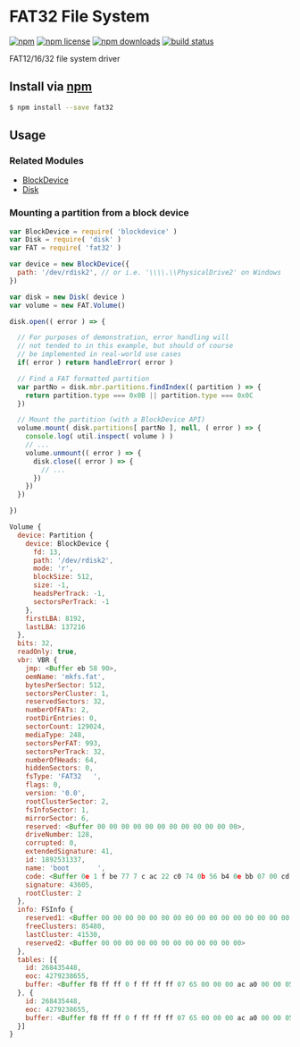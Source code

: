 # FAT32 File System
[![npm](https://img.shields.io/npm/v/fat32.svg?style=flat-square)](https://npmjs.com/package/fat32)
[![npm license](https://img.shields.io/npm/l/fat32.svg?style=flat-square)](https://npmjs.com/package/fat32)
[![npm downloads](https://img.shields.io/npm/dm/fat32.svg?style=flat-square)](https://npmjs.com/package/fat32)
[![build status](https://img.shields.io/travis/jhermsmeier/node-fat32.svg?style=flat-square)](https://travis-ci.org/jhermsmeier/node-fat32)

FAT12/16/32 file system driver

## Install via [npm](https://npmjs.com)

```sh
$ npm install --save fat32
```

## Usage

### Related Modules

- [BlockDevice](https://github.com/jhermsmeier/node-blockdevice)
- [Disk](https://github.com/jhermsmeier/node-disk)

### Mounting a partition from a block device

```js
var BlockDevice = require( 'blockdevice' )
var Disk = require( 'disk' )
var FAT = require( 'fat32' )

var device = new BlockDevice({
  path: '/dev/rdisk2', // or i.e. '\\\\.\\PhysicalDrive2' on Windows
})

var disk = new Disk( device )
var volume = new FAT.Volume()

disk.open(( error ) => {

  // For purposes of demonstration, error handling will
  // not tended to in this example, but should of course
  // be implemented in real-world use cases
  if( error ) return handleError( error )

  // Find a FAT formatted partition
  var partNo = disk.mbr.partitions.findIndex(( partition ) => {
    return partition.type === 0x0B || partition.type === 0x0C
  })

  // Mount the partition (with a BlockDevice API)
  volume.mount( disk.partitions[ partNo ], null, ( error ) => {
    console.log( util.inspect( volume ) )
    // ...
    volume.unmount(( error ) => {
      disk.close(( error ) => {
        // ...
      })
    })
  })

})
```

```js
Volume {
  device: Partition {
    device: BlockDevice {
      fd: 13,
      path: '/dev/rdisk2',
      mode: 'r',
      blockSize: 512,
      size: -1,
      headsPerTrack: -1,
      sectorsPerTrack: -1
    },
    firstLBA: 8192,
    lastLBA: 137216
  },
  bits: 32,
  readOnly: true,
  vbr: VBR {
    jmp: <Buffer eb 58 90>,
    oemName: 'mkfs.fat',
    bytesPerSector: 512,
    sectorsPerCluster: 1,
    reservedSectors: 32,
    numberOfFATs: 2,
    rootDirEntries: 0,
    sectorCount: 129024,
    mediaType: 248,
    sectorsPerFAT: 993,
    sectorsPerTrack: 32,
    numberOfHeads: 64,
    hiddenSectors: 0,
    fsType: 'FAT32   ',
    flags: 0,
    version: '0.0',
    rootClusterSector: 2,
    fsInfoSector: 1,
    mirrorSector: 6,
    reserved: <Buffer 00 00 00 00 00 00 00 00 00 00 00 00>,
    driveNumber: 128,
    corrupted: 0,
    extendedSignature: 41,
    id: 1892531337,
    name: 'boot       ',
    code: <Buffer 0e 1 f be 77 7 c ac 22 c0 74 0b 56 b4 0e bb 07 00 cd 10 5e eb f0 32 e4 cd 16 cd 19 eb fe 54 68 69 73 20 69 73 20 6e 6 f 74 20 61 20 62 6 f 6 f 74 61 62 6 c...>,
    signature: 43605,
    rootCluster: 2
  },
  info: FSInfo {
    reserved1: <Buffer 00 00 00 00 00 00 00 00 00 00 00 00 00 00 00 00 00 00 00 00 00 00 00 00 00 00 00 00 00 00 00 00 00 00 00 00 00 00 00 00 00 00 00 00 00 00 00 00 00 00...>,
    freeClusters: 85480,
    lastCluster: 41530,
    reserved2: <Buffer 00 00 00 00 00 00 00 00 00 00 00 00>
  },
  tables: [{
    id: 268435448,
    eoc: 4279238655,
    buffer: <Buffer f8 ff ff 0 f ff ff ff 07 65 00 00 00 ac a0 00 00 05 00 00 00 06 00 00 00 07 00 00 00 08 00 00 00 09 00 00 00 0 a 00 00 00 0b 00 00 00 0 c 00 00 00 0 d 00...>
  }, {
    id: 268435448,
    eoc: 4279238655,
    buffer: <Buffer f8 ff ff 0 f ff ff ff 07 65 00 00 00 ac a0 00 00 05 00 00 00 06 00 00 00 07 00 00 00 08 00 00 00 09 00 00 00 0 a 00 00 00 0b 00 00 00 0 c 00 00 00 0 d 00...>
  }]
}
```
